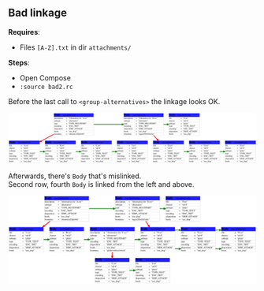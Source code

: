 ## Bad linkage

**Requires**:
- Files `[A-Z].txt` in dir `attachments/`

**Steps**:
- Open Compose
- `:source bad2.rc`

Before the last call to `<group-alternatives>` the linkage looks OK.

![before](https://raw.githubusercontent.com/neomutt/test-compose/main/bad2/18%3A03%3A07-email.svg)

Afterwards, there's `Body` that's mislinked.  
Second row, fourth `Body` is linked from the left and above.

![after](https://raw.githubusercontent.com/neomutt/test-compose/main/bad2/18%3A03%3A13-email.svg)


